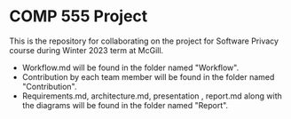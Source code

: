 # COMP 555 Project

This is the repository for collaborating on the project for Software Privacy course during Winter 2023 term at McGill.

- Workflow.md will be found in the folder named "Workflow".
- Contribution by each team member will be found in the folder named "Contribution".
- Requirements.md, architecture.md, presentation , report.md along with the diagrams will be found in the folder named "Report".


